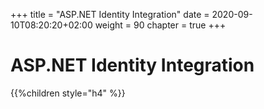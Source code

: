 +++
title = "ASP.NET Identity Integration"
date = 2020-09-10T08:20:20+02:00
weight = 90
chapter = true
+++

# ASP.NET Identity Integration

{{%children style="h4" %}}
